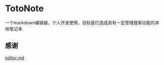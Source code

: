 # TotoNote
一个markdown编辑器，个人开发使用，目标是打造成具有一定管理搜索功能的本地笔记本
## 感谢
[editor.md](https://github.com/pandao/editor.md)